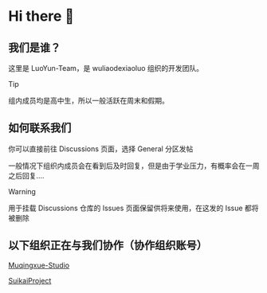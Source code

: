 # Hi there 👋

## 我们是谁？

这里是 LuoYun-Team，是 wuliaodexiaoluo 组织的开发团队。

>[!TIP]
>组内成员均是高中生，所以一般活跃在周末和假期。

## 如何联系我们

你可以直接前往 Discussions 页面，选择 General 分区发帖

一般情况下组织内成员会在看到后及时回复，但是由于学业压力，有概率会在一周之后回复....

>[!WARNING]
>用于挂载 Discussions 仓库的 Issues 页面保留供将来使用，在这发的 Issue 都将被删除

## 以下组织正在与我们协作（协作组织账号）

[Muqingxue-Studio](https://github.com/Muqingxue-Studio)

[SuikaiProject](https://github.com/SuikaiProject)
